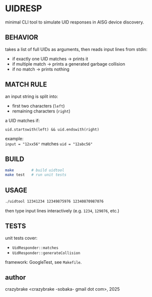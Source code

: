 # UIDRESP

minimal CLI tool to simulate UID responses in AISG device discovery.

## BEHAVIOR

takes a list of full UIDs as arguments, then reads input lines from stdin:

- if exactly one UID matches → prints it
- if multiple match → prints a generated garbage collision
- if no match → prints nothing

## MATCH RULE

an input string is split into:

- first two characters (`left`)
- remaining characters (`right`)

a UID matches if:

```
uid.startswith(left) && uid.endswith(right)
```

example:  
`input = "12xx56"` matches `uid = "12abc56"`

## BUILD

```bash
make        # build uidtool
make test   # run unit tests
```

## USAGE

```bash
./uidtool 12341234 12349875976 12340870987076
```

then type input lines interactively (e.g. `1234`, `129076`, etc.)

## TESTS

unit tests cover:

- `UidResponder::matches`
- `UidResponder::generateCollision`

framework: GoogleTest, see `Makefile`.

## author

crazybrake <crazybrake -sobaka- gmail dot com>, 2025

